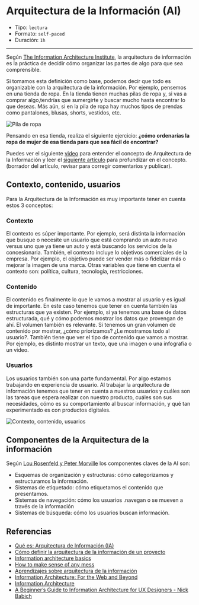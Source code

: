 # Arquitectura de la Información (AI)

- Tipo: `lectura`
- Formato: `self-paced`
- Duración: `1h`

***

Según [The Information Architecture Institute](https://www.iainstitute.org), la
arquitectura de información es la práctica de decidir cómo organizar las partes
de algo para que sea comprensible.

Si tomamos esta definición como base, podemos decir que todo es organizable con
la arquitectura de la información. Por ejemplo, pensemos en una tienda de ropa.
En la tienda tienen muchas pilas de ropa y, si vas a comprar algo,tendrías que
sumergirte y buscar mucho hasta encontrar lo que deseas. Más aún, si en la pila
de ropa hay muchos tipos de prendas como pantalones, blusas, shorts, vestidos,
etc.

![Pila de ropa](https://lh3.googleusercontent.com/PCPqvsj2QkC0PZAOw6KdYSzj7QN_Wm-GpkWfUTRjkwCscmHfG1NnJTiycXc3yu7bB7bID2R8HdHVcCWurvdfx19IIBrDh8Iek481U4WpyGFp3YAmLm7NCYcZTqsuYlpmEDIIzJM-QT8)

Pensando en esa tienda, realiza el siguiente ejercicio: __¿cómo ordenarías la
ropa de mujer de esa tienda para que sea fácil de encontrar?__

Puedes ver el siguiente [video](https://youtu.be/TbEfjaE94sU) para entender el
concepto de Arquitectura de la Información
y leer el [siguiente artículo](https://theblog.adobe.com/a-beginners-guide-to-information-architecture-for-ux-designers/) para profundizar en el concepto. (borrador del artículo, revisar para
corregir comentarios y publicar).

## Contexto, contenido, usuarios

Para la Arquitectura de la Información es muy importante tener en cuenta estos 3
conceptos:

### Contexto

El contexto es súper importante. Por ejemplo, será distinta la información que
busque o necesite un usuario que está comprando un auto nuevo versus uno que ya
tiene un auto y está buscando los servicios de la concesionaria. También, el
contexto incluye lo objetivos comerciales de la empresa. Por ejemplo, el
objetivo puede ser vender más o fidelizar más o mejorar la imagen de una marca.
Otras variables que tiene en cuenta el contexto son: política, cultura,
tecnología, restricciones.

### Contenido

El contenido es finalmente lo que le vamos a mostrar al usuario y es igual de
importante. En este caso tenemos que tener en cuenta también las estructuras que
ya existen. Por ejemplo, si ya tenemos una base de datos estructurada, qué y
cómo podemos mostrar los datos que provengan de ahí. El volumen también es
relevante. Si tenemos un gran volumen de contenido por mostrar, ¿cómo
priorizamos? ¿Le mostramos todo al usuario?. También tiene que ver el tipo de
contenido que vamos a mostrar. Por ejemplo, es distinto mostrar un texto, que
una imagen o una infografía o un video.

### Usuarios

Los usuarios también son una parte fundamental. Por algo estamos trabajando en
experiencia de usuario. Al trabajar la arquitectura de información tenemos que
tener en cuenta a nuestros usuarios y cuáles son las tareas que espera realizar
con nuestro producto, cuáles son sus necesidades, cómo es su comportamiento al
buscar información, y qué tan experimentado es con productos digitales.

![Contexto, contenido, usuarios](https://theblogimages.adobe.com/wp-content/uploads/2017/11/image21-a-beginners-guide-e1510846719140.png)

## Componentes de la Arquitectura de la información

Según [Lou Rosenfeld y Peter Morville](https://www.amazon.com/Information-Architecture-World-Wide-Web/dp/0596527349/ref=asap_bc?ie=UTF8) los componentes claves de la AI son:

* Esquemas de organización y estructuras: cómo categorizamos y estructuramos la información.
* Sistemas de etiquetado: cómo etiquetamos el contenido que presentamos.
* Sistemas de navegación: cómo los usuarios .navegan o se mueven a través de la información
* Sistemas de búsqueda: cómo los usuarios buscan información.

## Referencias

* [Qué es: Arquitectura de Información (IA)](https://blog.acantu.com/que-es-arquitectura-informacion/)
* [Cómo definir la arquitectura de la información de un proyecto](https://www.hiberus.com/crecemos-contigo/como-definir-la-arquitectura-de-la-informacion-de-un-proyecto/)
* [Information architecture basics](https://www.usability.gov/what-and-why/information-architecture.html)
* [How to make sense of any mess](https://vimeo.com/168194951)
* [Aprendizajes sobre arquitectura de la información](http://www.icrossing.com/la/ideas/aprendizajes-del-isa-2015-sobre-arquitectura-de-la-informaci%C3%B3n)
* [Information Architecture: For the Web and Beyond](https://www.amazon.com/Information-Architecture-Beyond-Louis-Rosenfeld/dp/1491911689/ref=sr_1_1?ie=UTF8&qid=1519138195&sr=8-1&keywords=information+architecture&dpID=51gpnrSXHHL&preST=_SY291_BO1,204,203,200_QL40_&dpSrc=srch)
* [Information Architecture](https://www.pluralsight.com/courses/information-architecture-introduction-2548)
* [A Beginner’s Guide to Information Architecture for UX Designers - Nick Babich](https://theblog.adobe.com/a-beginners-guide-to-information-architecture-for-ux-designers/)